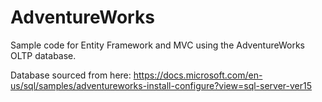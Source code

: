 # AdventureWorks
Sample code for Entity Framework and MVC using the AdventureWorks OLTP database. 


Database sourced from here:
https://docs.microsoft.com/en-us/sql/samples/adventureworks-install-configure?view=sql-server-ver15
